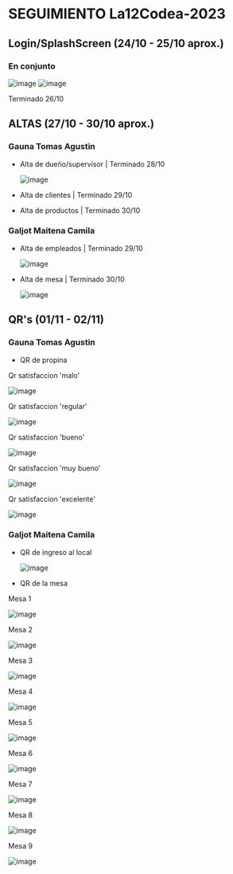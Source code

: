 # SEGUIMIENTO La12Codea-2023

## Login/SplashScreen (24/10 - 25/10 aprox.)
### En conjunto
![image](https://github.com/galjotmaitena/La12Codea-2023/assets/86839503/da53f25f-1449-4e33-9d81-a84fa7d69bf2)    ![image](https://github.com/galjotmaitena/La12Codea-2023/assets/86839503/1053be6a-b56f-4f15-a854-abe50cccea72)


Terminado 26/10

## ALTAS (27/10 - 30/10 aprox.)
### Gauna Tomas Agustin
* Alta de dueño/supervisor | Terminado 28/10
  
  ![image](https://github.com/galjotmaitena/La12Codea-2023/assets/86839503/e7870fc5-cff1-47bc-b791-a9534d32bb3b)
* Alta de clientes | Terminado 29/10
* Alta de productos | Terminado 30/10

### Galjot Maitena Camila
* Alta de empleados | Terminado 29/10

  ![image](https://github.com/galjotmaitena/La12Codea-2023/assets/86839503/e22c43dd-0f64-430d-a889-b28fa77a5946)
* Alta de mesa | Terminado 30/10

  ![image](https://github.com/galjotmaitena/La12Codea-2023/assets/86839503/36329fb6-d582-498b-b572-a18d236c9da7)

## QR's (01/11 - 02/11)
### Gauna Tomas Agustin
* QR de propina

Qr satisfaccion 'malo'

![image](https://github.com/galjotmaitena/La12Codea-2023/assets/98592279/75463e24-e370-44f3-ba9d-29f2859fc212)

Qr satisfaccion 'regular'

![image](https://github.com/galjotmaitena/La12Codea-2023/assets/98592279/823a3006-f141-40b9-ba3b-a592627b90ab)

Qr satisfaccion 'bueno'

![image](https://github.com/galjotmaitena/La12Codea-2023/assets/98592279/0e596074-a34a-4c77-966a-da697be6056a)

Qr satisfaccion 'muy bueno'

![image](https://github.com/galjotmaitena/La12Codea-2023/assets/98592279/78ff0bd9-ace9-443d-8c54-f3696ecc33c7)

Qr satisfaccion 'excelente'

![image](https://github.com/galjotmaitena/La12Codea-2023/assets/98592279/6d3f4692-f970-46ab-ac78-155e880e5e3b)

### Galjot Maitena Camila
* QR de ingreso al local

  ![image](https://github.com/galjotmaitena/La12Codea-2023/assets/86839503/ada7d482-af05-4db6-8821-fc725b4576fd)

* QR de la mesa

Mesa 1

  ![image](https://github.com/galjotmaitena/La12Codea-2023/assets/86839503/3b793e62-a930-49f5-95ea-b58de771f9a8)

Mesa 2

  ![image](https://github.com/galjotmaitena/La12Codea-2023/assets/86839503/e8fe4873-6ef1-4251-9f26-b3559d9d61bd)

Mesa 3

  ![image](https://github.com/galjotmaitena/La12Codea-2023/assets/86839503/b9a8a476-0a56-4d97-99a1-e388a18f5a8c)

Mesa 4

  ![image](https://github.com/galjotmaitena/La12Codea-2023/assets/86839503/3c37c736-b62a-4fee-a9fd-d8ed488f0b92)

Mesa 5

  ![image](https://github.com/galjotmaitena/La12Codea-2023/assets/86839503/28b0f1a1-b962-413f-931a-bc6383ed1213)

Mesa 6

  ![image](https://github.com/galjotmaitena/La12Codea-2023/assets/86839503/4a5d9da6-b3bd-4602-9c23-d8909662dbd3)

Mesa 7

  ![image](https://github.com/galjotmaitena/La12Codea-2023/assets/86839503/023d7ea9-ae7c-4ca7-b1d4-e426d6e4f0b3)

Mesa 8

  ![image](https://github.com/galjotmaitena/La12Codea-2023/assets/86839503/f08b905a-931f-4241-afa3-fa35a34a4b32)

Mesa 9

  ![image](https://github.com/galjotmaitena/La12Codea-2023/assets/86839503/7a2fe2c8-b617-4ede-bb69-938d26a18f1a)



  







